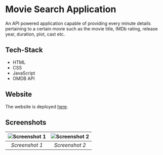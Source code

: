 # Movie Search Application

An API powered application capable of providing every minute details pertaining to a certain movie such as the movie title, IMDb rating, release year, duration, plot, cast etc.

## Tech-Stack

- HTML
- CSS
- JavaScript
- OMDB API

## Website

The website is deployed [here](https://bratajit-03.github.io/Web-Development/Movie%20Search%20Application/).

## Screenshots

| ![Screenshot 1](https://github.com/Bratajit-03/Web-Development/assets/106532791/08f71dd7-d7ef-4417-9ff5-0f6c0523dfa7.png) | ![Screenshot 2](https://github.com/Bratajit-03/Web-Development/assets/106532791/2f6e5eb4-8197-4332-88f3-a1916a3485ae.png) |
|:---:|:---:|
| *Screenshot 1* | *Screenshot 2* |

